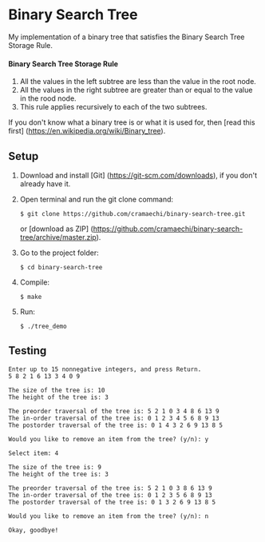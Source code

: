 # Binary Search Tree
My implementation of a binary tree that satisfies the Binary Search Tree Storage Rule.

#### Binary Search Tree Storage Rule
1. All the values in the left subtree are less than the value in the root node.
2. All the values in the right subtree are greater than or equal to the value in the rood node.
3. This rule applies recursively to each of the two subtrees.

If you don't know what a binary tree is or what it is used for, then [read this first] (https://en.wikipedia.org/wiki/Binary_tree).

## Setup
1. Download and install [Git] (https://git-scm.com/downloads), if you don't already have it.

2. Open terminal and run the git clone command:

   ```
   $ git clone https://github.com/cramaechi/binary-search-tree.git
   ```
    or [download as ZIP]
    (https://github.com/cramaechi/binary-search-tree/archive/master.zip).

3. Go to the project folder:

   ```
   $ cd binary-search-tree
   ```

4. Compile:

   ```
   $ make
   ```

5. Run:

   ```
   $ ./tree_demo
   ```

## Testing
```
Enter up to 15 nonnegative integers, and press Return.
5 8 2 1 6 13 3 4 0 9

The size of the tree is: 10
The height of the tree is: 3

The preorder traversal of the tree is: 5 2 1 0 3 4 8 6 13 9
The in-order traversal of the tree is: 0 1 2 3 4 5 6 8 9 13 
The postorder traversal of the tree is: 0 1 4 3 2 6 9 13 8 5

Would you like to remove an item from the tree? (y/n): y

Select item: 4

The size of the tree is: 9
The height of the tree is: 3

The preorder traversal of the tree is: 5 2 1 0 3 8 6 13 9 
The in-order traversal of the tree is: 0 1 2 3 5 6 8 9 13 
The postorder traversal of the tree is: 0 1 3 2 6 9 13 8 5 

Would you like to remove an item from the tree? (y/n): n

Okay, goodbye!
```
